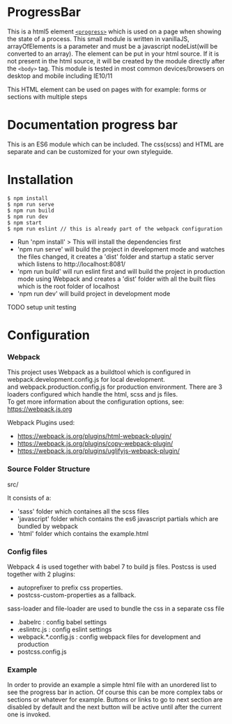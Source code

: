 # ProgressBar 
 This is a html5 element <a href="https://developer.mozilla.org/en-US/docs/Web/HTML/Element/progress">`<progress>`</a> which is used on a page when showing the state of a process. This small module is written in vanillaJS,
 arrayOfElements is a parameter and must be a javascript nodeList(will be converted to an array).
 The element can be put in your html source. If it is not present in the html source, it will be created by the module directly after the `<body>` tag.
 This module is tested in most common devices/browsers on desktop and mobile including IE10/11
 
 This HTML element can be used on pages with for example: forms or sections with multiple steps 

# Documentation progress bar

This is an ES6 module which can be included. The css(scss) and HTML are separate and can be customized for your own styleguide.  

# Installation 

```shell
$ npm install
$ npm run serve
$ npm run build
$ npm run dev
$ npm start
$ npm run eslint // this is already part of the webpack configuration
```

<ul>
<li>Run 'npm install' > 
This will install the dependencies first </li> 
<li>'npm run serve' will build the project in development mode and watches the files changed, it creates a 'dist' folder and startup a static server
which listens to http://localhost:8081/</li>
<li>'npm run build' will run eslint first and will build the project in production mode using Webpack and creates a 'dist' folder with all the built files which is the root folder of localhost</li>

<li>'npm run dev' will build project in development mode </li>
</ul>

TODO setup unit testing

# Configuration

### Webpack
This project uses Webpack as a buildtool which is configured in webpack.development.config.js for local development. <br>
and webpack.production.config.js for production environment.
There are 3 loaders configured which handle the html, scss and js files.<br>
To get more information about the configuration options, see: <a href="https://webpack.js.org">https://webpack.js.org</a>

Webpack Plugins used:
- https://webpack.js.org/plugins/html-webpack-plugin/
- https://webpack.js.org/plugins/copy-webpack-plugin/
- https://webpack.js.org/plugins/uglifyjs-webpack-plugin/

### Source Folder Structure



src/

It consists of a:
<ul>
<li>'sass' folder which containes all the scss files</li>
<li>'javascript' folder which contains the es6 javascript partials which are bundled by webpack 
<li>'html' folder which contains the example.html
</li>
</ul>



### Config files

Webpack 4 is used together with babel 7 to build js files. Postcss is used together with 2 plugins: 
- autoprefixer to prefix css properties.
- postcss-custom-properties as a fallback.

sass-loader and file-loader are used to bundle the css in a separate css file

- .babelrc : config babel settings
- .eslintrc.js : config eslint settings
- webpack.*.config.js : config webpack files for development and production
- postcss.config.js

### Example

In order to provide an example a simple html file with an unordered list to see the progress bar in action. Of course this can be more complex tabs or sections or whatever for example. Buttons or links to go to next section are disabled by default and the next button will be active until after the current one is invoked.




